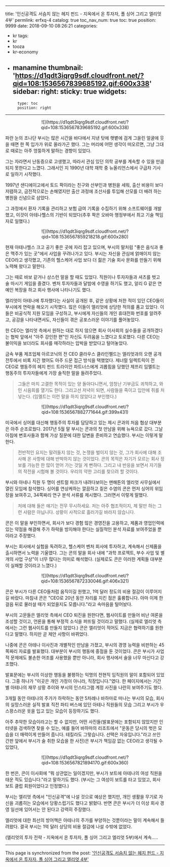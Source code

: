 
---
title: '인신공격도 서슴치 않는 헤지 펀드 - 지옥에서 온 투자자, 폴 싱어 그리고 엘리엇 4부'
permlink: erfxq-4
catalog: true
toc_nav_num: true
toc: true
position: 9999
date: 2018-09-10 08:26:21
categories:
- kr
tags:
- kr
- tooza
- kr-economy
- manamine
thumbnail: 'https://d1qdt3iqrg9sdf.cloudfront.net/?qid=108:1536567839685192.gif:600x338'
sidebar:
    right:
        sticky: true
widgets:
    -
        type: toc
        position: right
---


<center>
![](https://d1qdt3iqrg9sdf.cloudfront.net/?qid=108:1536567839685192.gif:600x338)
</center>

파란 눈의 조나단 부시는 많은 시간을 바다에서 지낸 탓에 햇볕에 검게 그을린 얼굴에 웃을 때면 한 쪽 입가가 위로 올라가곤 했다. 그는 머리에 어떤 생각이 떠오르면, 그냥 그대로 때로는 아주 엉뚱하게 말하는 경향이 있었다. 

그는 자라면서 난동증으로 고생했고, 따라서 관심 있던 의학 공부를 계속할 수 있을 만큼 되지 못한다고 느꼈다.  그래서인 지 1990년 대학 재학 중 뉴올리언스에서 구급차 기사로 일하기 시작했다.  

1997년 샌디에이고에서 토드 팍이라는 친구와 산부인과 병원을 세워, 출산 비용이 보다 저렴하고, 금전적으로는 손해였지만 출산 과정에 조산사를 투입해 산모를 더 배려 하는 병원을 신념으로 삼았다. 

그 과정에서 환자 기록을 관리하고 보험 급여 기록을 수집하기 위해 소프트웨어를  개발했고, 이것이 아테나헬스의 기반이 되었다(추후 팍은 오바마 행정부에서 최고 기술 책임자로 일했다.) 

<center>
![](https://d1qdt3iqrg9sdf.cloudfront.net/?qid=108:1536567859218218.gif:600x280)
</center>

현재 아테나헬스 크고 공기 좋은 곳에 자리 잡고 있으며, 부시의 말처럼  "좋은 음식과 좋은 맥주가 있는 곳"에서 사업을 꾸려나가고 있다. 부시는 자신을 관심에 얽매이지 않는 CEO라고 생각했고, 기존의 헬스케어 사업 보다 더 젊은 기술 회사 문화를 만들기 위해 노력해 왔다고 말한다. 

그는 때로 바보 같거나 상스런 말을 할 때도 있었다. 직원이나 투자자들과 셔츠를 벗고 술 마시기 게임을 즐겼다. 벤처 투자자들과 달밤에 수영을 하기도 했고, 알리 G 같은 연예인 복장을 하고 회사 행사에 나타나기도 했다. 

엘리엇이 아테나에 투자했다는 사실이 공개된 후, 같은 상황에 처한 적이 있던 CEO들이 부시에게 연락을 해오기 시작했다.  많은 이들이 엘리엇에 상당한 적의를 품고 있었다. 이들은 비공식적 지원 모임을 구성하고, 부시에게 자신들의 개인 휴대전화 번호를 알려주고, 공감을 나타내면서도, 자신들이 겪은 공포스러운 이야기를 풀어놓았다. 

한 CEO는 엘리엇 측에서 원하는 대로 하지 않으면 회사 이사회의 실수들을 공개하겠다는 협박 앞에서 "아주 강인한 편"인 자신도 두려움을 느꼈다고 토로했다. 다른 CEO는 불이익을 보더라도 회사를 매각하라는 압박을 받았다고 털어놓았다.  

금속 부품 제조업체 아르코닉의 전 CEO 클라우스 클라인펠드는 엘리엇과의 오랜 공개 전투에서 비록 지긴 했어도 아주 드문 접근 방식을 택했었다. 제너럴 일렉트릭이 전 CEO로 행동주의 헤지 펀드 트라이안 파트너스에게 괴롭힘을 당했던  제프리 임멜트는 행동주의 투자자들에게 가장 솔직한 말을 들려주었다. 

>그들은 마치 고결한 목적이 있는 양 돌아다니면서, 엄청난 기부금도 쾨척하고, 와인 시음회를 열기도 한다. 그리고선 저녁이 되면, 사람들을 죽이고 입안에 쥐를 처넣는다. (임멜트는 이런 말을 하지 않았다고 부인했다.) 

<center>
![](https://d1qdt3iqrg9sdf.cloudfront.net/?qid=108:1536567882771644.gif:399x431)
</center>

미국에서 싱어를 대신해 행동주의 투자를 담당하고 있는 제시 콘과의 처음 협상 대부분은 아주 순조로웠다. 2017년 5월 말 부시는 콘과의 첫 만남을 위해  뉴욕으로 갔다. 그날 아침에 변호사들과 함께 가상 질문에 대한 답변을 준비하고 연습했다. 부시는 이렇게 말한다.   

>전반적인 요지는 말려들지 않는 것, 논쟁을 벌이지 않는 것, 그가 회사에 대해 조사해 온 사항에 대해 반박하지 않는 것이었다. 콘의 목적은 자기가 모르는 회사 정보를 가능한 한 많이 얻어 가는 것일 게 뻔하다. 그리고 내 반응을 보면서 자기들의 작전을 시험해 볼 것이다. 우리의 약한 고리를 찾으려 할 것이다. 

부시와 아네나 직원 두 명이 센트럴 파크가 내려다보이는 맨해튼의 엘리엇 사무실에서 열린 모임에 참석했다. 싱어를 연상케하는 깔끔하고 짙은 수염의 콘은 먼저 싱어의 위임장을 보여주고, 34쪽짜리 연구 분석 서류를 제시했다. 그러면서 이렇게 말했다. 

>저에 대해 들은 얘기는 전무 무시하세요. 저는 아주 협조적이지, 제 말만 하는 그런 사람은 아닙니다. 상황이 사적으로 흘러가길 바라지 않습니다.  

콘은 이 말을 부인하면서, 회사가 보다 경험 많은 경영진을 고용하고, 제품과 영업인력에 있는 약점을 해결해 주가 하락을 방지해야 한다는 실질적인 분석 자료를 보여주었을 뿐이라고 주장했다. 

부시는 회사에서 실험을 독려하고, 헬스케어 벤처 회사에 투자하고, 계속해서 신제품을 출시하면서 노력을 기울였다. 그는 콘의 말을 회사 내에  "과학 프로젝트, 부수 사업 및 별개의 사업 구상"이 너무 많다는 의미로 해석했다. (실제로도 콘은 이러한 계획들  대부분이 실패할 것이라고 느꼈다.) 

<center>
![](https://d1qdt3iqrg9sdf.cloudfront.net/?qid=108:1536567872330046.gif:406x321)
</center>

콘은 부시가 다른 CEO들처럼 움직이길 원했고, 1억 달러 정도의 비용 절감이 이루어지길 바랐다. 마침내 콘은 "CEO로 20년 동안 자리를 지킨 점은 훌륭합니다. 아마 이제 한 걸음 뒤로 물러설 때가 되었을지도 모릅니다."라고 속마음을 털어놨다. 

부시의 고문들은 엘리엇 측에서  CEO 퇴진을 원한다면, 웹사이트를 만들어 비난 여론을 조성할 것이고, 언론을 통해 부정적 소식을 퍼뜨릴 것이라고 말했다. (실제로 엘리엇 측에서는 그런 웹사이트를 만들지 않았다.) 콘은 엘리엇이 적어도 지금은 협력하기를 원한다고 말했다. 하지만 곧 제안 사항이 바뀌었다. 

나중에 콘은 아테나 이사진과 개별적인 만남을 가졌고, 부시의 경영 능력을 비판하는 45쪽짜리 자료를 발표했다. 대부분이 부시의 행동에 중점을 둔 것이었다. 콘은 부시가 사업적 문제에도 불손한 어조를 사용했을 뿐만 아니라, 회사 행사에서 술을 너무 마신다고 강조했다. 

발표문에는 부시의 이상한 행동을 불평하는 익명의 전현직 임직원의 말이 포함되어 있었다. 그중 하나가 "이곳은 개인 가정이 아니라, 직장입니다."였다. 한 페이지에서는 기간별 아테나의 재무 상황 추이와 부시의 인스타그램 계정 사진을 나란히 보여주기도 했다.  

3개월 동안 아테나의 주가가 하락하는 동안 5차례나 바하마로 떠나는 부시의 모습, 회사의 실망스러운 실적 발표 직전 파티 버스에 있던 아테나 직원들의 모습 그리고 부시가 우스꽝스러운 옷을 입고 있는 모습이 등장하기도 했다. 

아주 추악한 모습이라고는 할 수 없지만, 어떤 사진들(발표문에는 포함되지 않았지만 인터넷을 검색하면 찾을 수 있는, 예를 들어 바하마의 리조트에서   "운동은 당시의 벗은 모습을 더 매력이게 만들어 줍니다. 테킬라도 그렇습니다. 선택은 자유입니다."라고 쓰인 간판 앞에서 부시가 술 취한 모습을 한 사진)은 부시가 책임감 없는 CEO라고 생각될 수 있었다,  

<center>
![](https://d1qdt3iqrg9sdf.cloudfront.net/?qid=108:1536567821894170.gif:600x360)
</center>

한 번은, 콘이 이사회에 "뭐 상관없는 일이겠지만, 부시가 보트에 아테나의 여성 직원을 태운 적도 있습니다."라고 말하기도 했다. (부시는 그 여성이 보트를 타고 있었고, 회사 보트 클럽 회원이었다고 인정했다.) 

부시는 엘리엇 측에서 "인신공격"에 나설 것으로 예상은 했지만, 개인 생활을 무기로 자신을 괴롭히는 모습에서 당황스럽기도 했다고 밝혔다. 반면 콘은 부시가 더 이상 회사 경영 일선에 있어서는 안 된다고 강력히 주장했다. 

엘리엇에 대한 최선의 방어책은 아테나의 주가를 부양하는 것뿐이라는 말이 계속해서 들려왔다. 결국 부시는 1억 달러 상당의 비용 절감에 나설 수밖에 없었다. 

(엘리엇의 투자 전략 - 지옥에서 온 투자자, 폴 싱어 그리고 엘리엇 5부)에서 계속.....

- - -

This page is synchronized from the post: ['인신공격도 서슴치 않는 헤지 펀드 - 지옥에서 온 투자자, 폴 싱어 그리고 엘리엇 4부'](https://steemit.com/@pius.pius/erfxq-4)
